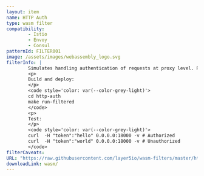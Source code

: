 ```yaml
---
layout: item
name: HTTP Auth
type: wasm filter
compatibility:
        - Istio
        - Envoy
        - Consul
patternId: FILTER001
image: /assets/images/webassembly_logo.svg
filterInfo: |
        Simulates handling authentication of requests at proxy level. Requests with a header `token` with value `hello` are accepted as authorized while the rest unauthorized. The actual authentication is handled by the Upstream server. Whenever the proxy recieves a request it extracts the `token` header and makes a request to the Upstream server which validates the token and returns a response.
        <p>
        Build and deploy:
        </p>
        <code style='color: var(--color-grey-light)'>
        cd http-auth
        make run-filtered
        </code>
        <p>
        Test:
        </p>
        <code style='color: var(--color-grey-light)'>
        curl  -H "token":"hello" 0.0.0.0:18000 -v # Authorized
        curl  -H "token":"world" 0.0.0.0:18000 -v # Unauthorized
        </code>
filterCaveats: 
URL: "https://raw.githubusercontent.com/layer5io/wasm-filters/master/http-auth/src/lib.rs"
downloadLink: wasm/
---
```


